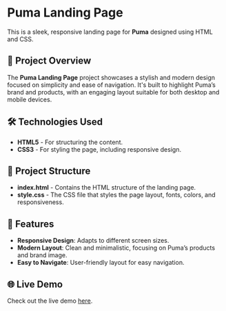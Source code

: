 # Puma Landing Page

This is a sleek, responsive landing page for **Puma** designed using HTML and CSS.

## 🚀 Project Overview

The **Puma Landing Page** project showcases a stylish and modern design focused on simplicity and ease of navigation. It's built to highlight Puma’s brand and products, with an engaging layout suitable for both desktop and mobile devices.

## 🛠️ Technologies Used

- **HTML5** - For structuring the content.
- **CSS3** - For styling the page, including responsive design.

## 📂 Project Structure

- **index.html** - Contains the HTML structure of the landing page.
- **style.css** - The CSS file that styles the page layout, fonts, colors, and responsiveness.

## 🌟 Features

- **Responsive Design**: Adapts to different screen sizes.
- **Modern Layout**: Clean and minimalistic, focusing on Puma’s products and brand image.
- **Easy to Navigate**: User-friendly layout for easy navigation.

## 🌐 Live Demo

Check out the live demo [here](https://puma-landing-page-sufiyan.netlify.app/).

